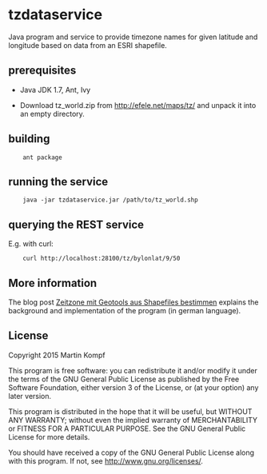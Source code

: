 tzdataservice
=============

Java program and service to provide timezone names for given latitude and longitude based on data from an ESRI shapefile.

prerequisites
-------------

* Java JDK 1.7, Ant, Ivy

* Download tz\_world.zip from <http://efele.net/maps/tz/> and unpack it into an empty directory.

building
--------

        ant package
    

running the service
-------------------

        java -jar tzdataservice.jar /path/to/tz_world.shp


querying the REST service
-------------------------

E.g. with curl:

        curl http://localhost:28100/tz/bylonlat/9/50


More information
----------------        

The blog post [Zeitzone mit Geotools aus Shapefiles bestimmen](https://www.kompf.de/java/tzdata.html) explains the background and implementation of the program (in german language).


License
-------

Copyright 2015 Martin Kompf

This program is free software: you can redistribute it and/or modify it under the terms of the GNU General Public License as published by the Free Software Foundation, either version 3 of the License, or (at your option) any later version.

This program is distributed in the hope that it will be useful, but WITHOUT ANY WARRANTY; without even the implied warranty of MERCHANTABILITY or FITNESS FOR A PARTICULAR PURPOSE. See the GNU General Public License for more details.

You should have received a copy of the GNU General Public License along with this program. If not, see <http://www.gnu.org/licenses/>.
